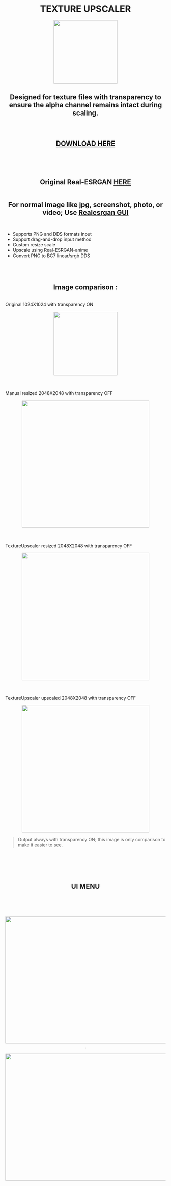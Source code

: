 <h1 align="center">
TEXTURE UPSCALER
</h1>

<p align="center">
  <img width="200" height="200" src=https://github.com/user-attachments/assets/ed9a942d-a674-4e2f-8652-ca7d76f29ad5>
</p>

<h2 align="center">
Designed for texture files with transparency to ensure the alpha channel remains intact during scaling. <br><br><br>

[DOWNLOAD HERE](https://github.com/eroge69/TextureUpscaler/releases/latest) <br></br><br></br>

Original Real-ESRGAN [HERE](https://github.com/xinntao/Real-ESRGAN?tab=readme-ov-file#portable-executable-files-ncnn)  <br><br>

For normal image like jpg, screenshot, photo, or video; Use [Realesrgan GUI ](https://github.com/eroge69/RealesrganGUI) <br><br>
</h2>

- Supports PNG and DDS formats input
- Support drag-and-drop input method
- Custom resize scale
- Upscale using Real-ESRGAN-anime
- Convert PNG to BC7 linear/srgb DDS
  
<br><br><h2 align="center">Image comparison : </h2><br>
Original 1024X1024 with transparency ON <br>
<p align="center">
  <img width="200" height="200" src=https://github.com/user-attachments/assets/a0c22892-d98a-4c4e-9539-641db5144119>
</p>
<br><br> Manual resized 2048X2048 with transparency OFF <br>
<p align="center">
  <img width="400" height="400" src=https://github.com/user-attachments/assets/87ef07e4-54d9-4050-b61d-94500779dabd>
</p>
<br><br> TextureUpscaler resized 2048X2048 with transparency OFF <br>
<p align="center">
  <img width="400" height="400" src=https://github.com/user-attachments/assets/5820d37a-b081-4869-976d-1265fc95311e>
</p>
<br><br> TextureUpscaler upscaled 2048X2048 with transparency OFF <br>
<p align="center">
  <img width="400" height="400" src=https://github.com/user-attachments/assets/c9b1e4c2-58e9-4668-bf5f-a2e060980bfe>
</p>

> Output always with transparency ON; this image is only comparison to make it easier to see.
<br>

<br><br><h2 align="center">UI MENU</h2><br><br><br>
<p align="center">
 <img width="621" height="400" src=https://github.com/user-attachments/assets/c48833db-8a04-4dae-a11d-83541c2cbf94>
<br>.</p>
<p align="center">
 <img width="621" height="400" src=https://github.com/user-attachments/assets/e95c4543-7fc5-41b5-aa40-1e85f0da4fbf>

</p>


